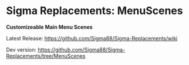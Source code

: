# Sigma Replacements: MenuScenes


**Customizeable Main Menu Scenes**


Latest Release: https://github.com/Sigma88/Sigma-Replacements/wiki

Dev version: https://github.com/Sigma88/Sigma-Replacements/tree/MenuScenes
